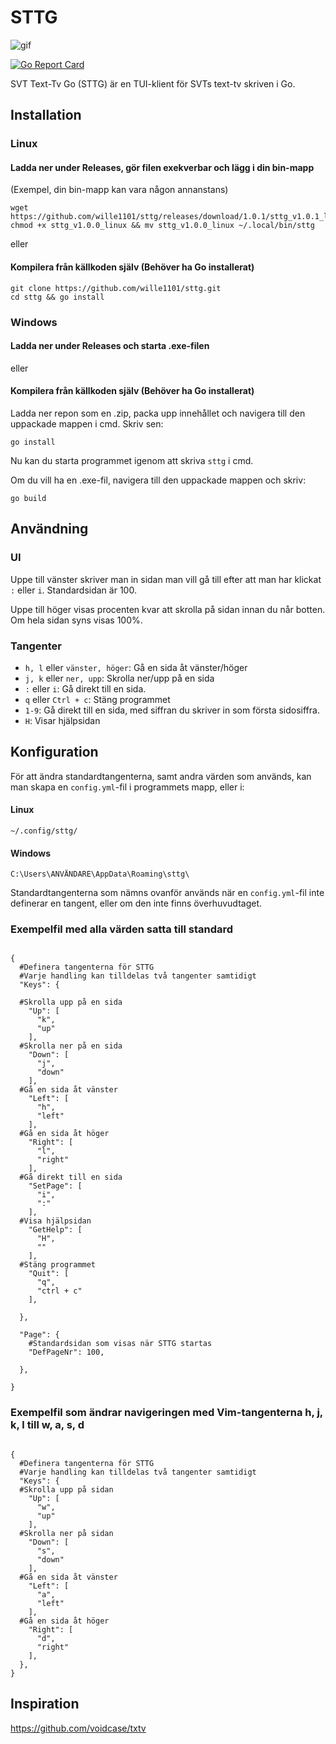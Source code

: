 # STTG

![gif](https://raw.githubusercontent.com/wille1101/gifs/master/animation.gif)

[![Go Report Card](https://goreportcard.com/badge/github.com/wille1101/sttg)](https://goreportcard.com/report/github.com/wille1101/sttg)

SVT Text-Tv Go (STTG) är en TUI-klient för SVTs text-tv skriven i Go.

## Installation

### Linux

#### Ladda ner under Releases, gör filen exekverbar och lägg i din bin-mapp

(Exempel, din bin-mapp kan vara någon annanstans)

```
wget https://github.com/wille1101/sttg/releases/download/1.0.1/sttg_v1.0.1_linux
chmod +x sttg_v1.0.0_linux && mv sttg_v1.0.0_linux ~/.local/bin/sttg
```

eller

#### Kompilera från källkoden själv (Behöver ha Go installerat)

```
git clone https://github.com/wille1101/sttg.git
cd sttg && go install
```

### Windows

#### Ladda ner under Releases och starta .exe-filen

eller

#### Kompilera från källkoden själv (Behöver ha Go installerat)

Ladda ner repon som en .zip, packa upp innehållet och navigera till den uppackade mappen i cmd. Skriv sen:
```
go install
```
Nu kan du starta programmet igenom att skriva `sttg` i cmd.

Om du vill ha en .exe-fil, navigera till den uppackade mappen och skriv:
```
go build
```

## Användning

### UI
Uppe till vänster skriver man in sidan man vill gå till efter att man har klickat `:` eller `i`. Standardsidan är 100.

Uppe till höger visas procenten kvar att skrolla på sidan innan du når botten. Om hela sidan syns visas 100%.

### Tangenter
- `h, l` eller  `vänster, höger`: Gå en sida åt vänster/höger
- `j, k` eller `ner, upp`:  Skrolla ner/upp på en sida
- `:` eller `i`:        Gå direkt till en sida.
- `q` eller `Ctrl + c`: Stäng programmet
- `1-9`:            Gå direkt till en sida, med siffran du skriver in som första sidosiffra. 
- `H`:            Visar hjälpsidan

## Konfiguration
För att ändra standardtangenterna, samt andra värden som används, kan man skapa en `config.yml`-fil i programmets mapp, eller i:
#### Linux  
`~/.config/sttg/`

#### Windows
`C:\Users\ANVÄNDARE\AppData\Roaming\sttg\`

Standardtangenterna som nämns ovanför används när en `config.yml`-fil inte definerar en tangent, eller om den  inte finns överhuvudtaget.

### Exempelfil med alla värden satta till standard

```

{
  #Definera tangenterna för STTG
  #Varje handling kan tilldelas två tangenter samtidigt
  "Keys": {

  #Skrolla upp på en sida
    "Up": [
      "k",
      "up"
    ],
  #Skrolla ner på en sida
    "Down": [
      "j",
      "down"
    ],
  #Gå en sida åt vänster
    "Left": [
      "h",
      "left"
    ],
  #Gå en sida åt höger
    "Right": [
      "l",
      "right"
    ],
  #Gå direkt till en sida
    "SetPage": [
      "i",
      ":"
    ],
  #Visa hjälpsidan
    "GetHelp": [
      "H",
      ""
    ],
  #Stäng programmet
    "Quit": [
      "q",
      "ctrl + c"
    ],

  },

  "Page": {
    #Standardsidan som visas när STTG startas
    "DefPageNr": 100,

  },

}

```

### Exempelfil som ändrar navigeringen med Vim-tangenterna h, j, k, l till w, a, s, d

```

{
  #Definera tangenterna för STTG
  #Varje handling kan tilldelas två tangenter samtidigt
  "Keys": {
  #Skrolla upp på sidan
    "Up": [
      "w",
      "up"
    ],
  #Skrolla ner på sidan
    "Down": [
      "s",
      "down"
    ],
  #Gå en sida åt vänster
    "Left": [
      "a",
      "left"
    ],
  #Gå en sida åt höger
    "Right": [
      "d",
      "right"
    ],
  },
}

```

## Inspiration
  https://github.com/voidcase/txtv
